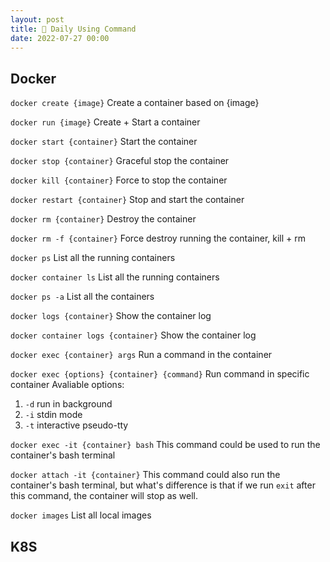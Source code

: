 ```yaml
---
layout: post
title: 🔖 Daily Using Command
date: 2022-07-27 00:00
---
```


## Docker
`docker create {image}` Create a container based on {image}

`docker run {image}` Create + Start a container

`docker start {container}` Start the container

`docker stop {container}` Graceful stop the container

`docker kill {container}` Force to stop the container

`docker restart {container}` Stop and start the container

`docker rm {container}` Destroy the container

`docker rm -f {container}` Force destroy running the container, kill + rm

`docker ps` List all the running containers

`docker container ls` List all the running containers

`docker ps -a` List all the containers

`docker logs {container}` Show the container log

`docker container logs {container}` Show the container log

`docker exec {container} args` Run a command in the container

`docker exec {options} {container} {command}` Run command in specific container
Avaliable options:
1. `-d` run in background
2. `-i` stdin mode
3. `-t` interactive pseudo-tty

`docker exec -it {container} bash` This command could be used to run the container's bash terminal

`docker attach -it {container}` This command could also run the container's bash terminal, but what's difference is that if we run `exit` after this command, the container will stop as well.

`docker images` List all local images

## K8S